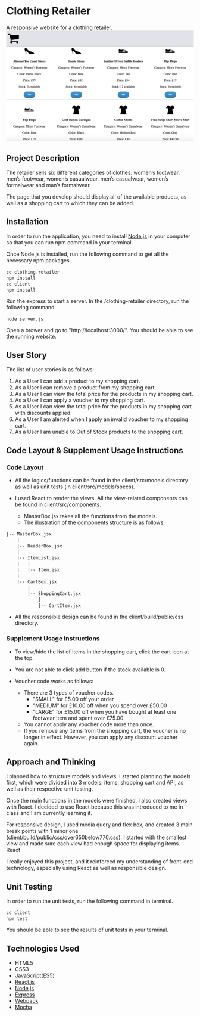 # Clothing Retailer

A responsive website for a clothing retailer.
![Alt text](client/build/public/img/website-image.png?raw=true "Website Image")

## Project Description
The retailer sells six different categories of clothes: women’s footwear, men’s footwear, women’s casualwear, men’s casualwear, women’s formalwear and man’s formalwear.

The page that you develop should display all of the available products, as well as a shopping cart to which they can be added.

## Installation
In order to run the application, you need to install [Node.js](http://nodejs.org) in your computer so that you can run npm command in your terminal.

Once Node.js is installed, run the following command to get all  the necessary npm packages.
```
cd clothing-retailer
npm install
cd client
npm install
```
Run the express to start a server.
In the /clothing-retailer directory, run the following command.
```
node server.js
```
Open a brower and go to "http://localhost:3000/". You should be able to see the running website.

## User Story

The list of user stories is as follows:

1. As a User I can add a product to my shopping cart.
2. As a User I can remove a product from my shopping cart.
3. As a User I can view the total price for the products in my shopping
cart.
4. As a User I can apply a voucher to my shopping cart.
5. As a User I can view the total price for the products in my shopping cart
with discounts applied.
6. As a User I am alerted when I apply an invalid voucher to my shopping
cart.
7. As a User I am unable to Out of Stock products to the shopping cart.

## Code Layout & Supplement Usage Instructions

### Code Layout
- All the logics/functions can be found in the client/src/models directory as well as unit tests (in client/src/models/specs).

- I used React to render the views. All the view-related components can be found in client/src/components.
  - MasterBox.jsx takes all the functions from the models.
  - The illustration of the components structure is as follows:
```
|-- MasterBox.jsx
    |
    |-- HeaderBox.jsx
    |
    |-- ItemList.jsx
    |   |
    |   |-- Item.jsx
    |
    |-- CartBox.jsx
        |
        |-- ShoppingCart.jsx
            |
            |-- CartItem.jsx
```

- All the responsible design can be found in the client/build/public/css directory.

### Supplement Usage Instructions

- To view/hide the list of items in the shopping cart, click the cart icon at the top.

- You are not able to click add button if the stock available is 0.

- Voucher code works as follows:
  - There are 3 types of voucher codes.
    - "SMALL" for £5.00 off your order
    - "MEDIUM" for £10.00 off when you spend over £50.00
    - "LARGE" for £15.00 off when you have bought at least one footwear item and spent over £75.00
  - You cannot apply any voucher code more than once.
  - If you remove any items from the shopping cart, the voucher is no longer in effect. However, you can apply any discount voucher again.

## Approach and Thinking
I planned how to structure models and views.
I started planning the models first, which were divided into 3 models: items, shopping cart and API, as well as their respective unit testing.

Once the main functions in the models were finished, I also created views with React. I decided to use React because this was introduced to me in class and I am currently learning it.

For responsive design, I used media query and flex box, and created 3 main break points with 1 minor one (client/build/public/css/over650below770.css). I started with the smallest view and made sure each view had enough space for displaying items.
React

I really enjoyed this project, and it reinforced my understanding of front-end technology, especially using React as well as responsible design.

## Unit Testing
In order to run the unit tests, run the following command in terminal.

```
cd client
npm test
```
You should be able to see the results of unit tests in your terminal.

## Technologies Used
- HTML5
- CSS3
- JavaScript(ES5)
- [React.js](https://facebook.github.io/react/)
- [Node.js](http://nodejs.org)
- [Express](http://expressjs.com)
- [Webpack](https://webpack.github.io/)
- [Mocha](https://mochajs.org/)
